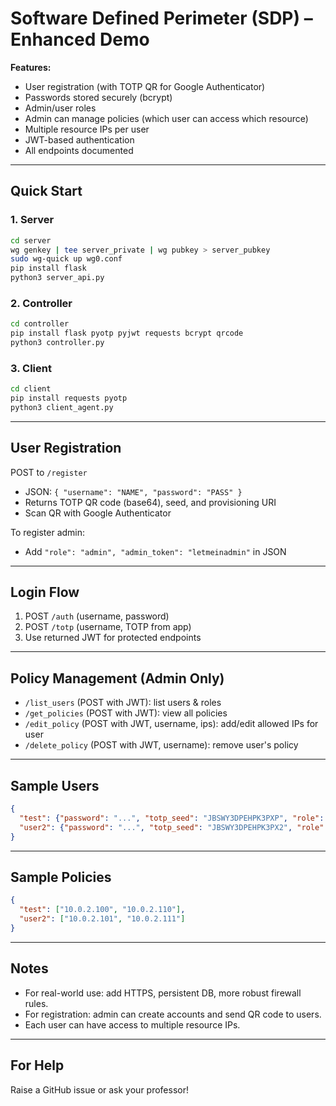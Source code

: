 # Software Defined Perimeter (SDP) – Enhanced Demo

**Features:**  
- User registration (with TOTP QR for Google Authenticator)  
- Passwords stored securely (bcrypt)  
- Admin/user roles  
- Admin can manage policies (which user can access which resource)  
- Multiple resource IPs per user  
- JWT-based authentication  
- All endpoints documented

---

## Quick Start

### 1. Server

```bash
cd server
wg genkey | tee server_private | wg pubkey > server_pubkey
sudo wg-quick up wg0.conf
pip install flask
python3 server_api.py
```

### 2. Controller

```bash
cd controller
pip install flask pyotp pyjwt requests bcrypt qrcode
python3 controller.py
```

### 3. Client

```bash
cd client
pip install requests pyotp
python3 client_agent.py
```

---

## User Registration

POST to `/register`  
- JSON: `{ "username": "NAME", "password": "PASS" }`
- Returns TOTP QR code (base64), seed, and provisioning URI  
- Scan QR with Google Authenticator

To register admin:  
- Add `"role": "admin", "admin_token": "letmeinadmin"` in JSON

---

## Login Flow

1. POST `/auth` (username, password)
2. POST `/totp` (username, TOTP from app)
3. Use returned JWT for protected endpoints

---

## Policy Management (Admin Only)

- `/list_users` (POST with JWT): list users & roles
- `/get_policies` (POST with JWT): view all policies
- `/edit_policy` (POST with JWT, username, ips): add/edit allowed IPs for user
- `/delete_policy` (POST with JWT, username): remove user's policy

---

## Sample Users

```json
{
  "test": {"password": "...", "totp_seed": "JBSWY3DPEHPK3PXP", "role": "admin"},
  "user2": {"password": "...", "totp_seed": "JBSWY3DPEHPK3PX2", "role": "user"}
}
```

---

## Sample Policies

```json
{
  "test": ["10.0.2.100", "10.0.2.110"],
  "user2": ["10.0.2.101", "10.0.2.111"]
}
```

---

## Notes

- For real-world use: add HTTPS, persistent DB, more robust firewall rules.
- For registration: admin can create accounts and send QR code to users.
- Each user can have access to multiple resource IPs.

---

## For Help

Raise a GitHub issue or ask your professor!
